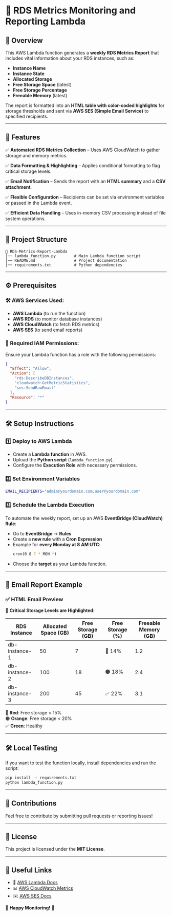 # 📌 RDS Metrics Monitoring and Reporting Lambda

## 📖 Overview
This AWS Lambda function generates a **weekly RDS Metrics Report** that includes vital information about your RDS instances, such as:

- **Instance Name**
- **Instance State**
- **Allocated Storage**
- **Free Storage Space** (latest)
- **Free Storage Percentage**
- **Freeable Memory** (latest)

The report is formatted into an **HTML table with color-coded highlights** for storage thresholds and sent via **AWS SES (Simple Email Service)** to specified recipients.

---
## 🚀 Features
✅ **Automated RDS Metrics Collection** – Uses AWS CloudWatch to gather storage and memory metrics.

✅ **Data Formatting & Highlighting** – Applies conditional formatting to flag critical storage levels.

✅ **Email Notification** – Sends the report with an **HTML summary** and a **CSV attachment**.

✅ **Flexible Configuration** – Recipients can be set via environment variables or passed in the Lambda event.

✅ **Efficient Data Handling** – Uses in-memory CSV processing instead of file system operations.

---
## 📂 Project Structure
```
📁 RDS-Metrics-Report-Lambda
│── lambda_function.py        # Main Lambda function script
│── README.md                 # Project documentation
│── requirements.txt          # Python dependencies
```

---
## ⚙️ Prerequisites
### 🛠 AWS Services Used:
- **AWS Lambda** (to run the function)
- **AWS RDS** (to monitor database instances)
- **AWS CloudWatch** (to fetch RDS metrics)
- **AWS SES** (to send email reports)

### 📌 Required IAM Permissions:
Ensure your Lambda function has a role with the following permissions:
```json
{
  "Effect": "Allow",
  "Action": [
    "rds:DescribeDBInstances",
    "cloudwatch:GetMetricStatistics",
    "ses:SendRawEmail"
  ],
  "Resource": "*"
}
```
---
## 🛠 Setup Instructions
### 1️⃣ **Deploy to AWS Lambda**
- Create a **Lambda function** in AWS.
- Upload the **Python script** (`lambda_function.py`).
- Configure the **Execution Role** with necessary permissions.

### 2️⃣ **Set Environment Variables**
```sh
EMAIL_RECIPIENTS="admin@yourdomain.com,user@yourdomain.com"
```

### 3️⃣ **Schedule the Lambda Execution**
To automate the weekly report, set up an AWS **EventBridge (CloudWatch) Rule**:
- Go to **EventBridge** → **Rules**
- Create a **new rule** with a **Cron Expression**
- Example for **every Monday at 8 AM UTC**:
  ```sh
  cron(0 8 ? * MON *)
  ```
- Choose the **target** as your Lambda function.

---
## 📧 Email Report Example
### ✅ **HTML Email Preview**
📌 **Critical Storage Levels are Highlighted:**

| RDS Instance | Allocated Space (GB) | Free Storage (GB) | Free Storage (%) | Freeable Memory (GB) |
|-------------|------------------|------------------|----------------|----------------|
| db-instance-1 | 50 | 7 | 🔴 14% | 1.2 |
| db-instance-2 | 100 | 18 | 🟠 18% | 2.4 |
| db-instance-3 | 200 | 45 | ✅ 22% | 3.1 |

🔴 **Red**: Free storage < 15%  
🟠 **Orange**: Free storage < 20%  
✅ **Green**: Healthy

---
## 🛠 Local Testing
If you want to test the function locally, install dependencies and run the script:
```sh
pip install -r requirements.txt
python lambda_function.py
```

---
## 🤝 Contributions
Feel free to contribute by submitting pull requests or reporting issues!

---
## 📜 License
This project is licensed under the **MIT License**.

---
## 🔗 Useful Links
- 📖 [AWS Lambda Docs](https://docs.aws.amazon.com/lambda/latest/dg/welcome.html)
- 📊 [AWS CloudWatch Metrics](https://docs.aws.amazon.com/AmazonCloudWatch/latest/monitoring/working-with-metrics.html)
- ✉️ [AWS SES Docs](https://docs.aws.amazon.com/ses/latest/dg/Welcome.html)

🚀 **Happy Monitoring!** 🚀

